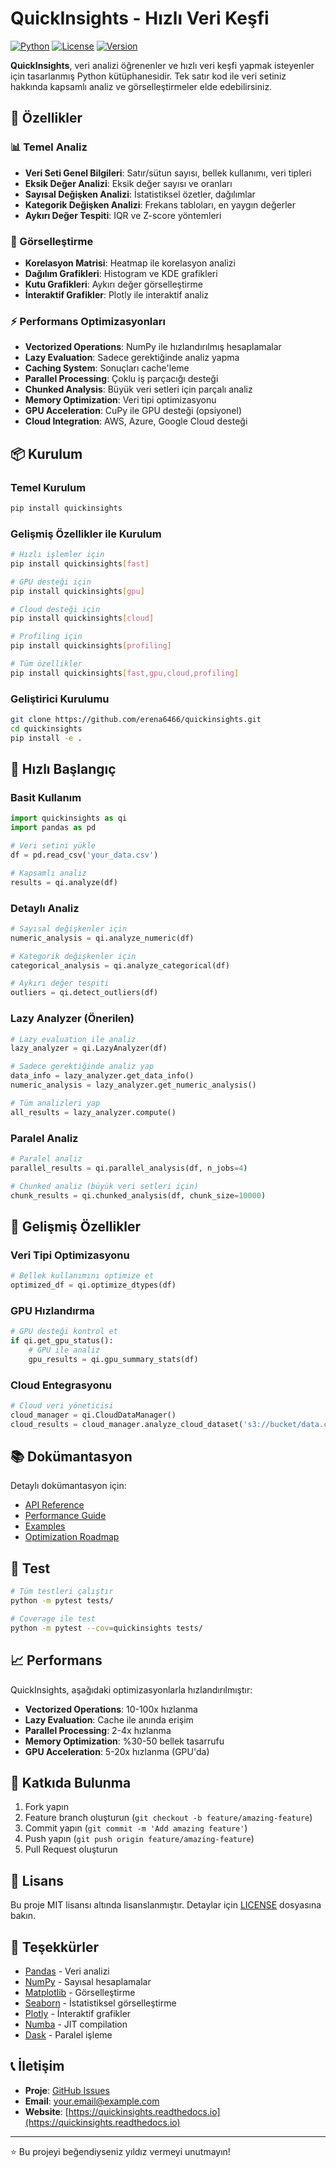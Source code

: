 # QuickInsights - Hızlı Veri Keşfi

[![Python](https://img.shields.io/badge/Python-3.8+-blue.svg)](https://www.python.org/downloads/)
[![License](https://img.shields.io/badge/License-MIT-green.svg)](LICENSE)
[![Version](https://img.shields.io/badge/Version-0.1.0-orange.svg)](https://pypi.org/project/quickinsights/)

**QuickInsights**, veri analizi öğrenenler ve hızlı veri keşfi yapmak isteyenler için tasarlanmış Python kütüphanesidir. Tek satır kod ile veri setiniz hakkında kapsamlı analiz ve görselleştirmeler elde edebilirsiniz.

## 🚀 Özellikler

### 📊 Temel Analiz
- **Veri Seti Genel Bilgileri**: Satır/sütun sayısı, bellek kullanımı, veri tipleri
- **Eksik Değer Analizi**: Eksik değer sayısı ve oranları
- **Sayısal Değişken Analizi**: İstatistiksel özetler, dağılımlar
- **Kategorik Değişken Analizi**: Frekans tabloları, en yaygın değerler
- **Aykırı Değer Tespiti**: IQR ve Z-score yöntemleri

### 🎨 Görselleştirme
- **Korelasyon Matrisi**: Heatmap ile korelasyon analizi
- **Dağılım Grafikleri**: Histogram ve KDE grafikleri
- **Kutu Grafikleri**: Aykırı değer görselleştirme
- **İnteraktif Grafikler**: Plotly ile interaktif analiz

### ⚡ Performans Optimizasyonları
- **Vectorized Operations**: NumPy ile hızlandırılmış hesaplamalar
- **Lazy Evaluation**: Sadece gerektiğinde analiz yapma
- **Caching System**: Sonuçları cache'leme
- **Parallel Processing**: Çoklu iş parçacığı desteği
- **Chunked Analysis**: Büyük veri setleri için parçalı analiz
- **Memory Optimization**: Veri tipi optimizasyonu
- **GPU Acceleration**: CuPy ile GPU desteği (opsiyonel)
- **Cloud Integration**: AWS, Azure, Google Cloud desteği

## 📦 Kurulum

### Temel Kurulum
```bash
pip install quickinsights
```

### Gelişmiş Özellikler ile Kurulum
```bash
# Hızlı işlemler için
pip install quickinsights[fast]

# GPU desteği için
pip install quickinsights[gpu]

# Cloud desteği için
pip install quickinsights[cloud]

# Profiling için
pip install quickinsights[profiling]

# Tüm özellikler
pip install quickinsights[fast,gpu,cloud,profiling]
```

### Geliştirici Kurulumu
```bash
git clone https://github.com/erena6466/quickinsights.git
cd quickinsights
pip install -e .
```

## 🎯 Hızlı Başlangıç

### Basit Kullanım
```python
import quickinsights as qi
import pandas as pd

# Veri setini yükle
df = pd.read_csv('your_data.csv')

# Kapsamlı analiz
results = qi.analyze(df)
```

### Detaylı Analiz
```python
# Sayısal değişkenler için
numeric_analysis = qi.analyze_numeric(df)

# Kategorik değişkenler için
categorical_analysis = qi.analyze_categorical(df)

# Aykırı değer tespiti
outliers = qi.detect_outliers(df)
```

### Lazy Analyzer (Önerilen)
```python
# Lazy evaluation ile analiz
lazy_analyzer = qi.LazyAnalyzer(df)

# Sadece gerektiğinde analiz yap
data_info = lazy_analyzer.get_data_info()
numeric_analysis = lazy_analyzer.get_numeric_analysis()

# Tüm analizleri yap
all_results = lazy_analyzer.compute()
```

### Paralel Analiz
```python
# Paralel analiz
parallel_results = qi.parallel_analysis(df, n_jobs=4)

# Chunked analiz (büyük veri setleri için)
chunk_results = qi.chunked_analysis(df, chunk_size=10000)
```

## 🔧 Gelişmiş Özellikler

### Veri Tipi Optimizasyonu
```python
# Bellek kullanımını optimize et
optimized_df = qi.optimize_dtypes(df)
```

### GPU Hızlandırma
```python
# GPU desteği kontrol et
if qi.get_gpu_status():
    # GPU ile analiz
    gpu_results = qi.gpu_summary_stats(df)
```

### Cloud Entegrasyonu
```python
# Cloud veri yöneticisi
cloud_manager = qi.CloudDataManager()
cloud_results = cloud_manager.analyze_cloud_dataset('s3://bucket/data.csv')
```

## 📚 Dokümantasyon

Detaylı dokümantasyon için:
- [API Reference](docs/api.md)
- [Performance Guide](docs/performance.md)
- [Examples](examples/)
- [Optimization Roadmap](OPTIMIZATION_ROADMAP.md)

## 🧪 Test

```bash
# Tüm testleri çalıştır
python -m pytest tests/

# Coverage ile test
python -m pytest --cov=quickinsights tests/
```

## 📈 Performans

QuickInsights, aşağıdaki optimizasyonlarla hızlandırılmıştır:

- **Vectorized Operations**: 10-100x hızlanma
- **Lazy Evaluation**: Cache ile anında erişim
- **Parallel Processing**: 2-4x hızlanma
- **Memory Optimization**: %30-50 bellek tasarrufu
- **GPU Acceleration**: 5-20x hızlanma (GPU'da)

## 🤝 Katkıda Bulunma

1. Fork yapın
2. Feature branch oluşturun (`git checkout -b feature/amazing-feature`)
3. Commit yapın (`git commit -m 'Add amazing feature'`)
4. Push yapın (`git push origin feature/amazing-feature`)
5. Pull Request oluşturun

## 📄 Lisans

Bu proje MIT lisansı altında lisanslanmıştır. Detaylar için [LICENSE](LICENSE) dosyasına bakın.

## 🙏 Teşekkürler

- [Pandas](https://pandas.pydata.org/) - Veri analizi
- [NumPy](https://numpy.org/) - Sayısal hesaplamalar
- [Matplotlib](https://matplotlib.org/) - Görselleştirme
- [Seaborn](https://seaborn.pydata.org/) - İstatistiksel görselleştirme
- [Plotly](https://plotly.com/) - İnteraktif grafikler
- [Numba](https://numba.pydata.org/) - JIT compilation
- [Dask](https://dask.org/) - Paralel işleme

## 📞 İletişim

- **Proje**: [GitHub Issues](https://github.com/yourusername/quickinsights/issues)
- **Email**: your.email@example.com
- **Website**: [https://quickinsights.readthedocs.io](https://quickinsights.readthedocs.io)

---

⭐ Bu projeyi beğendiyseniz yıldız vermeyi unutmayın!
